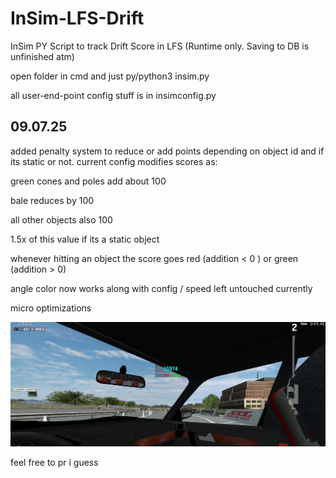 # InSim-LFS-Drift
InSim PY Script to track Drift Score in LFS (Runtime only. Saving to DB is unfinished atm)

open folder in cmd and just py/python3 insim.py

all user-end-point config stuff is in insimconfig.py

## 09.07.25
added penalty system to reduce or add points depending on object id and if its static or not.
current config modifies scores as:

green cones and poles add about 100

bale reduces by 100

all other objects also 100

1.5x of this value if its a static object

whenever hitting an object the score goes red (addition < 0 ) or green (addition > 0)

angle color now works along with config / speed left untouched currently

micro optimizations

![ingame look](https://github.com/0x098/InSim-LFS-Drift/blob/main/img/ingame.png)

feel free to pr i guess
